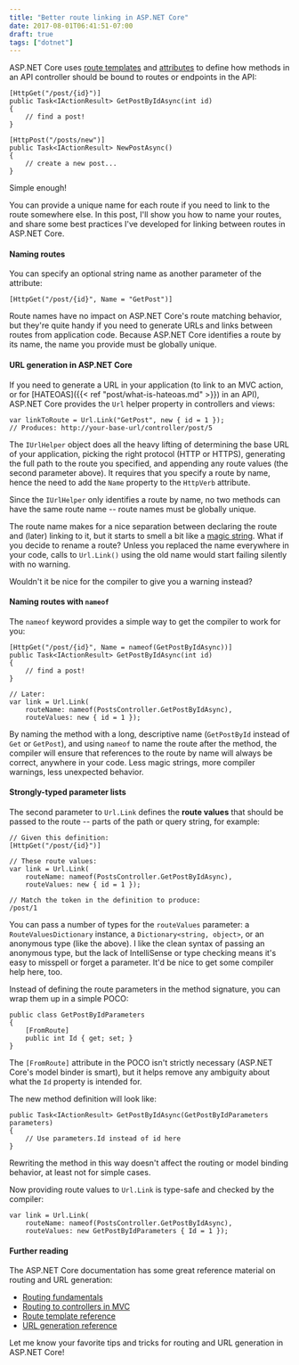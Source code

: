 ```yaml
---
title: "Better route linking in ASP.NET Core"
date: 2017-08-01T06:41:51-07:00
draft: true
tags: ["dotnet"]
---
```


ASP.NET Core uses [route templates][route-templates] and [attributes][attr-routing] to define how methods in an API controller should be bound to routes or endpoints in the API:

```
[HttpGet("/post/{id}")]
public Task<IActionResult> GetPostByIdAsync(int id)
{
    // find a post!
}

[HttpPost("/posts/new")]
public Task<IActionResult> NewPostAsync()
{
    // create a new post...
}
```

Simple enough!

You can provide a unique name for each route if you need to link to the route somewhere else. In this post, I'll show you how to name your routes, and share some best practices I've developed for linking between routes in ASP.NET Core.

<!--more-->


#### Naming routes

You can specify an optional string name as another parameter of the attribute:

```
[HttpGet("/post/{id}", Name = "GetPost")]
```

Route names have no impact on ASP.NET Core's route matching behavior, but they're quite handy if you need to generate URLs and links between routes from application code. Because ASP.NET Core identifies a route by its name, the name you provide must be globally unique.


#### URL generation in ASP.NET Core

If you need to generate a URL in your application (to link to an MVC action, or for [HATEOAS]({{< ref "post/what-is-hateoas.md" >}}) in an API), ASP.NET Core provides the `Url` helper property in controllers and views:

```
var linkToRoute = Url.Link("GetPost", new { id = 1 });
// Produces: http://your-base-url/controller/post/5
```

The `IUrlHelper` object does all the heavy lifting of determining the base URL of your application, picking the right protocol (HTTP or HTTPS), generating the full path to the route you specified, and appending any route values (the second parameter above). It requires that you specify a route by name, hence the need to add the `Name` property to the `HttpVerb` attribute.

Since the `IUrlHelper` only identifies a route by name, no two methods can have the same route name -- route names must be globally unique.

The route name makes for a nice separation between declaring the route and (later) linking to it, but it starts to smell a bit like a [magic string][magic-string]. What if you decide to rename a route? Unless you replaced the name everywhere in your code, calls to `Url.Link()` using the old name would start failing silently with no warning.

Wouldn't it be nice for the compiler to give you a warning instead?


#### Naming routes with `nameof`

The `nameof` keyword provides a simple way to get the compiler to work for you:

```
[HttpGet("/post/{id}", Name = nameof(GetPostByIdAsync))]
public Task<IActionResult> GetPostByIdAsync(int id)
{
    // find a post!
}

// Later:
var link = Url.Link(
    routeName: nameof(PostsController.GetPostByIdAsync),
    routeValues: new { id = 1 });
```

By naming the method with a long, descriptive name (`GetPostById` instead of `Get` or `GetPost`), and using `nameof` to name the route after the method, the compiler will ensure that references to the route by name will always be correct, anywhere in your code. Less magic strings, more compiler warnings, less unexpected behavior.

#### Strongly-typed parameter lists

The second parameter to `Url.Link` defines the **route values** that should be passed to the route -- parts of the path or query string, for example:

```
// Given this definition:
[HttpGet("/post/{id}")]

// These route values:
var link = Url.Link(
    routeName: nameof(PostsController.GetPostByIdAsync),
    routeValues: new { id = 1 });

// Match the token in the definition to produce:
/post/1
```

You can pass a number of types for the `routeValues` parameter: a `RouteValuesDictionary` instance, a `Dictionary<string, object>`, or an anonymous type (like the above). I like the clean syntax of passing an anonymous type, but the lack of IntelliSense or type checking means it's easy to misspell or forget a parameter. It'd be nice to get some compiler help here, too.

Instead of defining the route parameters in the method signature, you can wrap them up in a simple POCO:

```
public class GetPostByIdParameters
{
    [FromRoute]
    public int Id { get; set; }
}
```
The `[FromRoute]` attribute in the POCO isn't strictly necessary (ASP.NET Core's model binder is smart), but it helps remove any ambiguity about what the `Id` property is intended for.

The new method definition will look like:

```
public Task<IActionResult> GetPostByIdAsync(GetPostByIdParameters parameters)
{
    // Use parameters.Id instead of id here
}
```

Rewriting the method in this way doesn't affect the routing or model binding behavior, at least not for simple cases.

Now providing route values to `Url.Link` is type-safe and checked by the compiler:

```
var link = Url.Link(
    routeName: nameof(PostsController.GetPostByIdAsync),
    routeValues: new GetPostByIdParameters { Id = 1 });
```

#### Further reading

The ASP.NET Core documentation has some great reference material on routing and URL generation:

* [Routing fundamentals][route-templates]
* [Routing to controllers in MVC](https://docs.microsoft.com/en-us/aspnet/core/mvc/controllers/routing)
* [Route template reference](https://docs.microsoft.com/en-us/aspnet/core/fundamentals/routing#route-template-reference)
* [URL generation reference](https://docs.microsoft.com/en-us/aspnet/core/fundamentals/routing#url-generation-reference)

Let me know your favorite tips and tricks for routing and URL generation in ASP.NET Core!


[route-templates]: https://docs.microsoft.com/en-us/aspnet/core/fundamentals/routing
[attr-routing]: https://docs.microsoft.com/en-us/aspnet/core/mvc/controllers/routing#attribute-routing-with-httpverb-attributes
[url-gen]: https://docs.microsoft.com/en-us/aspnet/core/mvc/controllers/routing#url-generation
[magic-string]: http://deviq.com/magic-strings/
